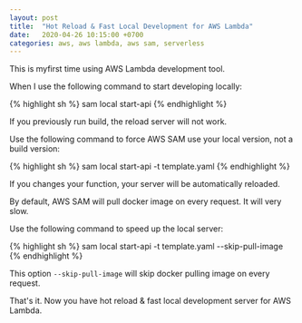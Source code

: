 ```yaml
---
layout: post
title:  "Hot Reload & Fast Local Development for AWS Lambda"
date:   2020-04-26 10:15:00 +0700
categories: aws, aws lambda, aws sam, serverless
---
```


This is myfirst time using AWS Lambda development tool.

When I use the following command to start developing locally:

{% highlight sh %}
sam local start-api
{% endhighlight %}

If you previously run build, the reload server will not work. 

Use the following command to force AWS SAM use your local version, not a build version:

{% highlight sh %}
sam local start-api -t template.yaml
{% endhighlight %}

If you changes your function, your server will be automatically reloaded.

By default, AWS SAM will pull docker image on every request. It will very slow.

Use the following command to speed up the local server:

{% highlight sh %}
sam local start-api -t template.yaml --skip-pull-image
{% endhighlight %}

This option `--skip-pull-image` will skip docker pulling image on every request.

That's it. Now you have hot reload & fast local development server for AWS Lambda.

